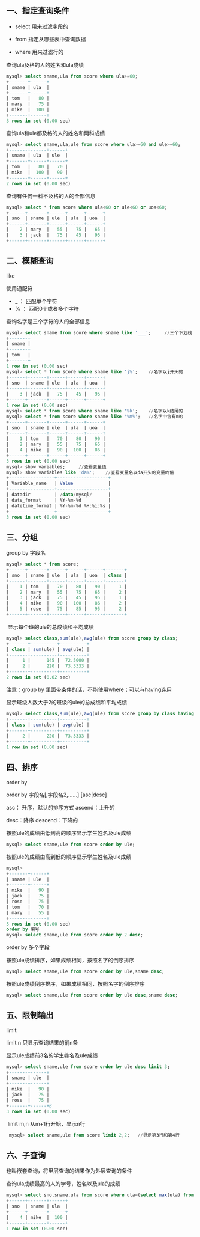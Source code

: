 ## 一、指定查询条件

- select      用来过滤字段的

- from        指定从哪些表中查询数据

- where      用来过滤行的

查询ula及格的人的姓名和ula成绩

```sql
mysql> select sname,ula from score where ula>=60;
+-------+------+
| sname | ula  |
+-------+------+
| tom   |   80 |
| mary  |   75 |
| mike  |  100 |
+-------+------+
3 rows in set (0.00 sec)
```

查询ula和ule都及格的人的姓名和两科成绩

```sql
mysql> select sname,ula,ule from score where ula>=60 and ule>=60;
+-------+------+------+
| sname | ula  | ule  |
+-------+------+------+
| tom   |   80 |   70 |
| mike  |  100 |   90 |
+-------+------+------+
2 rows in set (0.00 sec)
```

查询有任何一科不及格的人的全部信息

```sql
mysql> select * from score where ula<60 or ule<60 or uoa<60;
+------+-------+------+------+------+
| sno  | sname | ule  | ula  | uoa  |
+------+-------+------+------+------+
|    2 | mary  |   55 |   75 |   65 |
|    3 | jack  |   75 |   45 |   95 |
+------+-------+------+------+------+
```

## 二、模糊查询

like

使用通配符

- _    ： 匹配单个字符
- %   ： 匹配0个或者多个字符

查询名字是三个字符的人的全部信息

```sql
mysql> select sname from score where sname like '___';     //三个下划线
+-------+
| sname |
+-------+
| tom   |
+-------+
1 row in set (0.00 sec)
mysql> select * from score where sname like 'j%';    //名字以j开头的
+------+-------+------+------+------+
| sno  | sname | ule  | ula  | uoa  |
+------+-------+------+------+------+
|    3 | jack  |   75 |   45 |   95 |
+------+-------+------+------+------+
1 row in set (0.00 sec)
mysql> select * from score where sname like '%k';    //名字以k结尾的
mysql> select * from score where sname like '%m%';   //名字中含有m的
+------+-------+------+------+------+
| sno  | sname | ule  | ula  | uoa  |
+------+-------+------+------+------+
|    1 | tom   |   70 |   80 |   90 |
|    2 | mary  |   55 |   75 |   65 |
|    4 | mike  |   90 |  100 |   86 |
+------+-------+------+------+------+
3 rows in set (0.00 sec)
mysql> show variables;     //查看变量值
mysql> show variables like 'da%';    //查看变量名以da开头的变量的值
+-----------------+-------------------+
| Variable_name   | Value             |
+-----------------+-------------------+
| datadir         | /data/mysql/      |
| date_format     | %Y-%m-%d          |
| datetime_format | %Y-%m-%d %H:%i:%s |
+-----------------+-------------------+
3 rows in set (0.00 sec)
```

## 三、分组      

group by 字段名

```sql
mysql> select * from score;
+------+-------+------+------+------+-------+
| sno  | sname | ule  | ula  | uoa  | class |
+------+-------+------+------+------+-------+
|    1 | tom   |   70 |   80 |   90 |     1 |
|    2 | mary  |   55 |   75 |   65 |     2 |
|    3 | jack  |   75 |   45 |   95 |     1 |
|    4 | mike  |   90 |  100 |   86 |     2 |
|    5 | rose  |   75 |   85 |   95 |     2 |
+------+-------+------+------+------+-------+
```

​    显示每个班的ule的总成绩和平均成绩

```sql
mysql> select class,sum(ule),avg(ule) from score group by class;
+-------+----------+----------+
| class | sum(ule) | avg(ule) |
+-------+----------+----------+
|     1 |      145 |  72.5000 |
|     2 |      220 |  73.3333 |
+-------+----------+----------+
2 rows in set (0.02 sec)
```

注意：group by 里面带条件的话，不能使用where；可以与having连用

显示班级人数大于2的班级的ule的总成绩和平均成绩

```sql
mysql> select class,sum(ule),avg(ule) from score group by class having count(*)>2;
+-------+----------+----------+
| class | sum(ule) | avg(ule) |
+-------+----------+----------+
|     2 |      220 |  73.3333 |
+-------+----------+----------+
1 row in set (0.00 sec)
```

## 四、排序      

order by 

order by 字段名[,字段名2,......] [asc|desc]

asc：  升序，默认的排序方式       ascend：上升的

desc：降序                                  descend：下降的



按照ule的成绩由低到高的顺序显示学生姓名及ule成绩

```sql
mysql> select sname,ule from score order by ule;
```

按照ule的成绩由高到低的顺序显示学生姓名及ule成绩

```sql
mysql>  
+-------+------+
| sname | ule  |
+-------+------+
| mike  |   90 |
| jack  |   75 |
| rose  |   75 |
| tom   |   70 |
| mary  |   55 |
+-------+------+
5 rows in set (0.00 sec)
order by 编号
mysql> select sname,ule from score order by 2 desc;
```

order by 多个字段

按照ule成绩排序，如果成绩相同，按照名字的倒序排序

```sql
mysql> select sname,ule from score order by ule,sname desc;
```

按照ule成绩倒序排序，如果成绩相同，按照名字的倒序排序

```sql
mysql> select sname,ule from score order by ule desc,sname desc;
```

## 五、限制输出     

limit

limit n        只显示查询结果的前n条

显示ule成绩前3名的学生姓名及ule成绩

```sql
mysql> select sname,ule from score order by ule desc limit 3;
+-------+------+
| sname | ule  |
+-------+------+
| mike  |   90 |
| jack  |   75 |
| rose  |   75 |
+-------+------+ß
3 rows in set (0.00 sec)
```

​    limit m,n          从m+1行开始，显示n行

```sql
 mysql> select sname,ule from score limit 2,2;   //显示第3行和第4行
```

## 六、子查询

也叫嵌套查询，将里层查询的结果作为外层查询的条件

查询ula成绩最高的人的学号，姓名以及ula的成绩

```sql
mysql> select sno,sname,ula from score where ula=(select max(ula) from score);
+------+-------+------+
| sno  | sname | ula  |
+------+-------+------+
|    4 | mike  |  100 |
+------+-------+------+
1 row in set (0.00 sec)
```

 